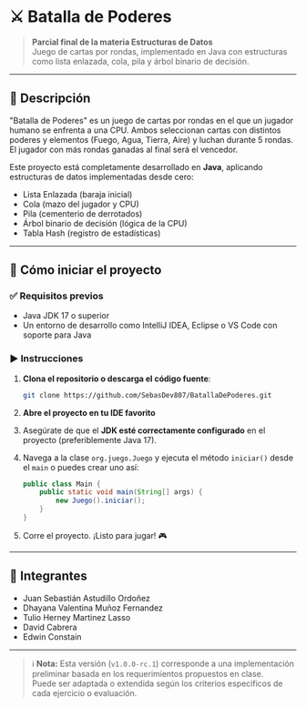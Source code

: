 # ⚔️ Batalla de Poderes

> **Parcial final de la materia Estructuras de Datos**  
Juego de cartas por rondas, implementado en Java con estructuras como lista enlazada, cola, pila y árbol binario de decisión.

---

## 🧠 Descripción

"Batalla de Poderes" es un juego de cartas por rondas en el que un jugador humano se enfrenta a una CPU. Ambos seleccionan cartas con distintos poderes y elementos (Fuego, Agua, Tierra, Aire) y luchan durante 5 rondas. El jugador con más rondas ganadas al final será el vencedor.

Este proyecto está completamente desarrollado en **Java**, aplicando estructuras de datos implementadas desde cero:

- Lista Enlazada (baraja inicial)
- Cola (mazo del jugador y CPU)
- Pila (cementerio de derrotados)
- Árbol binario de decisión (lógica de la CPU)
- Tabla Hash (registro de estadísticas)

---

## 🚀 Cómo iniciar el proyecto

### ✅ Requisitos previos

- Java JDK 17 o superior
- Un entorno de desarrollo como IntelliJ IDEA, Eclipse o VS Code con soporte para Java

### ▶️ Instrucciones

1. **Clona el repositorio o descarga el código fuente**:
    ```bash
    git clone https://github.com/SebasDev807/BatallaDePoderes.git
    ```

2. **Abre el proyecto en tu IDE favorito**

3. Asegúrate de que el **JDK esté correctamente configurado** en el proyecto (preferiblemente Java 17).

4. Navega a la clase `org.juego.Juego` y ejecuta el método `iniciar()` desde el `main` o puedes crear uno así:

    ```java
    public class Main {
        public static void main(String[] args) {
            new Juego().iniciar();
        }
    }
    ```

5. Corre el proyecto. ¡Listo para jugar! 🎮

---

## 👥 Integrantes

- Juan Sebastián Astudillo Ordoñez
- Dhayana Valentina Muñoz Fernandez
- Tulio Herney Martinez Lasso
- David Cabrera
- Edwin Constain
---

> ℹ️ **Nota:** Esta versión (`v1.0.0-rc.1`) corresponde a una implementación preliminar basada en los requerimientos propuestos en clase.  
> Puede ser adaptada o extendida según los criterios específicos de cada ejercicio o evaluación.


